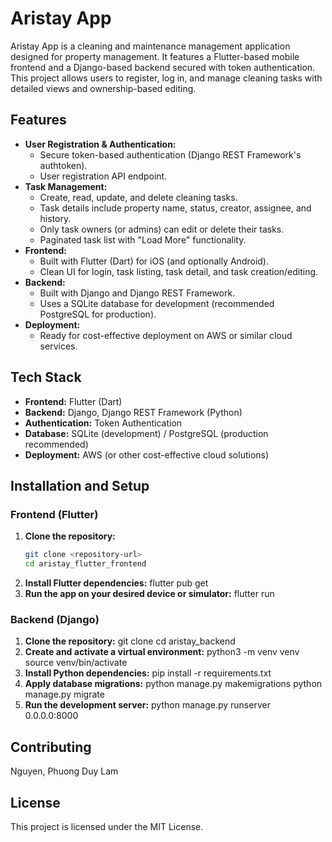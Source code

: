 # Aristay App

Aristay App is a cleaning and maintenance management application designed for property management. It features a Flutter-based mobile frontend and a Django-based backend secured with token authentication. This project allows users to register, log in, and manage cleaning tasks with detailed views and ownership-based editing.

## Features

- **User Registration & Authentication:**  
  - Secure token-based authentication (Django REST Framework's authtoken).
  - User registration API endpoint.
- **Task Management:**  
  - Create, read, update, and delete cleaning tasks.
  - Task details include property name, status, creator, assignee, and history.
  - Only task owners (or admins) can edit or delete their tasks.
  - Paginated task list with "Load More" functionality.
- **Frontend:**  
  - Built with Flutter (Dart) for iOS (and optionally Android).
  - Clean UI for login, task listing, task detail, and task creation/editing.
- **Backend:**  
  - Built with Django and Django REST Framework.
  - Uses a SQLite database for development (recommended PostgreSQL for production).
- **Deployment:**  
  - Ready for cost-effective deployment on AWS or similar cloud services.

## Tech Stack

- **Frontend:** Flutter (Dart)
- **Backend:** Django, Django REST Framework (Python)
- **Authentication:** Token Authentication
- **Database:** SQLite (development) / PostgreSQL (production recommended)
- **Deployment:** AWS (or other cost-effective cloud solutions)

## Installation and Setup

### Frontend (Flutter)

1. **Clone the repository:**
   ```bash
   git clone <repository-url>
   cd aristay_flutter_frontend
2. **Install Flutter dependencies:**
   flutter pub get
3. **Run the app on your desired device or simulator:**
   flutter run

### Backend (Django)

1. **Clone the repository:**
   git clone <repository-url>
   cd aristay_backend
2. **Create and activate a virtual environment:**
   python3 -m venv venv
   source venv/bin/activate
3. **Install Python dependencies:**
   pip install -r requirements.txt
4. **Apply database migrations:**
   python manage.py makemigrations
   python manage.py migrate
5. **Run the development server:**
   python manage.py runserver 0.0.0.0:8000

## Contributing

Nguyen, Phuong Duy Lam

## License

This project is licensed under the MIT License.